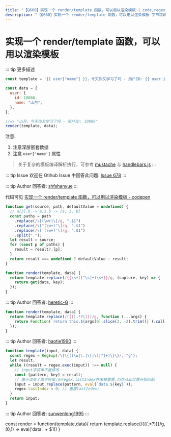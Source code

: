 ```yaml
---
title: "【Q660】实现一个 render/template 函数，可以用以渲染模板 | code,regexp高频面试题"
description: "【Q660】实现一个 render/template 函数，可以用以渲染模板 字节跳动面试题、阿里腾讯面试题、美团小米面试题。"
---
```


# 实现一个 render/template 函数，可以用以渲染模板

::: tip 更多描述

```js
const template = '{{ user["name"] }}，今天你又学习了吗 - 用户ID: {{ user.id }}';

const data = {
  user: {
    id: 10086,
    name: "山月",
  },
};

//=> "山月，今天你又学习了吗 - 用户ID: 10086"
render(template, data);
```

注意:

1. 注意深层嵌套数据
2. 注意 `user['name']` 属性

> 关于复杂的模板编译解析执行，可参考 [mustache](https://github.com/janl/mustache.js) 与 [handlebars.js](https://github.com/handlebars-lang/handlebars.js)
> :::

::: tip Issue
欢迎在 Gtihub Issue 中回答此问题: [Issue 678](https://github.com/shfshanyue/Daily-Question/issues/678)
:::

::: tip Author
回答者: [shfshanyue](https://github.com/shfshanyue)
:::

代码可见 [实现一个 render/template 函数，可以用以渲染模板 - codepen](https://codepen.io/shanyue/pen/yLboJQE?editors=0012)

```js
function get(source, path, defaultValue = undefined) {
  // a[3].b -> a.3.b -> [a, 3, b]
  const paths = path
    .replace(/\[(\w+)\]/g, ".$1")
    .replace(/\["(\w+)"\]/g, ".$1")
    .replace(/\['(\w+)'\]/g, ".$1")
    .split(".");
  let result = source;
  for (const p of paths) {
    result = result?.[p];
  }
  return result === undefined ? defaultValue : result;
}

function render(template, data) {
  return template.replace(/{{\s+([^\s]+)\s+}}/g, (capture, key) => {
    return get(data, key);
  });
}
```

::: tip Author
回答者: [heretic-G](https://github.com/heretic-G)
:::

```javascript
function render(template, data) {
  return template.replace(/({{).*?(}})/g, function (...args) {
    return Function(`return this.${args[0].slice(2, -2).trim()}`).call(data);
  });
}
```

::: tip Author
回答者: [haotie1990](https://github.com/haotie1990)
:::

```js
function template(input, data) {
  const regex = RegExp(/\{\{([\w|\.|\[|\]|"]+)\}\}/, "g");
  let result;
  while ((result = regex.exec(input)) !== null) {
    // input字符串不能修改
    const [pattern, key] = result;
    // 由于改变了原字符串,但regex.lastIndex并未被重置,仍然从此位置开始匹配
    input = input.replace(pattern, eval(`data.${key}`));
    regex.lastIndex = 0; // 重置lastIndex;
  }
  return input;
}
```

::: tip Author
回答者: [sunwenlong1995](https://github.com/sunwenlong1995)
:::

const render = function(template,data){
return template.replace(/\{\{(.\*?)\}\}/g,($0,$1) => eval('data.' + $1))
}
